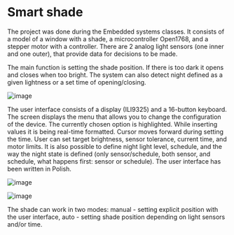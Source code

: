 # Smart shade
The project was done during the Embedded systems classes. It consists of a model of a window with a shade, a microcontroller Open1768, and a stepper motor with a controller. There are 2 analog light sensors (one inner and one outer), that provide data for decisions to be made.

The main function is setting the shade position. If there is too dark it opens and closes when too bright. The system can also detect night defined as a given lightness or a set time of opening/closing.

![image](https://user-images.githubusercontent.com/79938517/218491137-4ee0229b-190c-4f2d-abd3-ca26686566b3.png)

The user interface consists of a display (ILI9325) and a 16-button keyboard. The screen displays the menu that allows you to change the configuration of the device. The currently chosen option is highlighted. While inserting values it is being real-time formatted. Cursor moves forward during setting the time.
User can set target brightness, sensor tolerance, current time, and motor limits. It is also possible to define night light level, schedule, and the way the night state is defined (only sensor/schedule, both sensor, and schedule, what happens first: sensor or schedule). The user interface has been written in Polish.

![image](https://user-images.githubusercontent.com/79938517/218491286-06ea6acd-30a4-4515-9646-cb38380f71f0.png)

![image](https://user-images.githubusercontent.com/79938517/218491419-2329f0f5-83ba-453e-b764-fc4589e70050.png)

The shade can work in two modes: manual - setting explicit position with the user interface, auto - setting shade position depending on light sensors and/or time.

